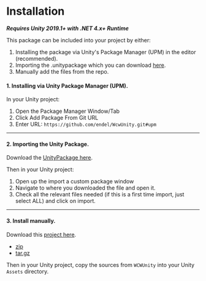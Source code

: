 # Installation

_**Requires Unity 2019.1+ with .NET 4.x+ Runtime**_

This package can be included into your project by either:

1. Installing the package via Unity's Package Manager (UPM) in the editor (recommended).
2. Importing the .unitypackage which you can download [here](https://github.com/liquiidio/WcwUnityWebGl/releases/download/1.0.5/io.liquiid.wcwunitywebgl.unitypackage).
3. Manually add the files from the repo.

#### 1. Installing via Unity Package Manager (UPM).

In your Unity project:

1. Open the Package Manager Window/Tab
2. Click Add Package From Git URL
3. Enter URL: `https://github.com/endel/WcwUnity.git#upm`

***

#### 2. Importing the Unity Package.

Download the [UnityPackage here](https://github.com/liquiidio/WcwUnityWebGl/releases/latest/download/io.liquiid.wcwunitywebgl.unitypackage).

Then in your Unity project:

1. Open up the import a custom package window
2. Navigate to where you downloaded the file and open it.
3. Check all the relevant files needed (if this is a first time import, just select ALL) and click on import.

***

#### 3. Install manually.

Download this [project here](https://github.com/liquiidio/WcwUnityWebGl/releases/latest).

  * [zip](https://github.com/liquiidio/WcwUnityWebGl/archive/refs/tags/1.0.5.zip)
  * [tar.gz](https://github.com/liquiidio/WcwUnityWebGl/archive/refs/tags/1.0.5.tar.gz)

Then in your Unity project, copy the sources from `WCWUnity` into your Unity `Assets` directory.
